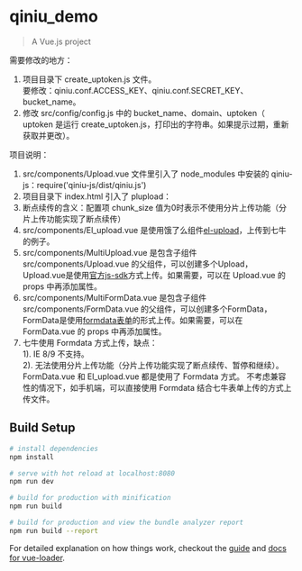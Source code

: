 # qiniu_demo

> A Vue.js project

需要修改的地方：    
1. 项目目录下 create_uptoken.js 文件。    
要修改：qiniu.conf.ACCESS_KEY、qiniu.conf.SECRET_KEY、bucket_name。
2. 修改 src/config/config.js 中的 bucket_name、domain、uptoken（ uptoken 是运行 create_uptoken.js，打印出的字符串。如果提示过期，重新获取并更改）。  

项目说明：  
1. src/components/Upload.vue 文件里引入了 node_modules 中安装的 qiniu-js：require('qiniu-js/dist/qiniu.js')  
2. 项目目录下 index.html 引入了 plupload：<script src="http://cdn.staticfile.org/plupload/2.1.9/plupload.full.min.js"></script>  
3. 断点续传的含义：配置项 chunk_size 值为0时表示不使用分片上传功能（分片上传功能实现了断点续传） 
4. src/components/El_upload.vue 是使用饿了么组件[el-upload](http://element.eleme.io/1.1/#/zh-CN/component/upload)，上传到七牛的例子。  
5. src/components/MultiUpload.vue 是包含子组件 src/components/Upload.vue 的父组件，可以创建多个Upload，Upload.vue是使用[官方js-sdk](https://github.com/qiniu/js-sdk/)方式上传。如果需要，可以在 Upload.vue 的 props 中再添加属性。
6. src/components/MultiFormData.vue 是包含子组件 src/components/FormData.vue 的父组件，可以创建多个FormData，FormData是使用[formdata表单](https://developer.qiniu.com/kodo/manual/1272/form-upload)的形式上传。如果需要，可以在 FormData.vue 的 props 中再添加属性。
7. 七牛使用 Formdata 方式上传，缺点：  
   1). IE 8/9 不支持。  
   2). 无法使用分片上传功能（分片上传功能实现了断点续传、暂停和继续）。
   FormData.vue 和 El_upload.vue 都是使用了 Formdata 方式。
   不考虑兼容性的情况下，如手机端，可以直接使用 Formdata 结合七牛表单上传的方式上传文件。  
   
## Build Setup

``` bash
# install dependencies
npm install

# serve with hot reload at localhost:8080
npm run dev

# build for production with minification
npm run build

# build for production and view the bundle analyzer report
npm run build --report
```

For detailed explanation on how things work, checkout the [guide](http://vuejs-templates.github.io/webpack/) and [docs for vue-loader](http://vuejs.github.io/vue-loader).
